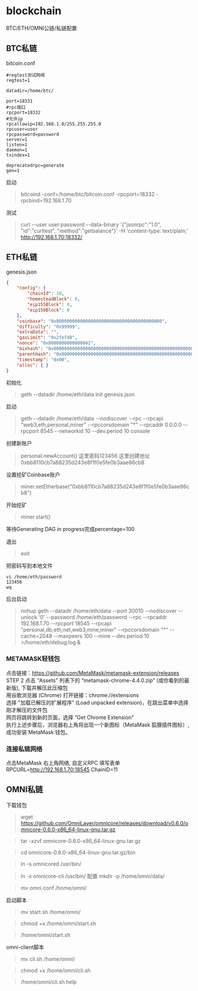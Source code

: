 # blockchain
BTC/ETH/OMNI公链/私链配置


## BTC私链
bitcoin.conf
```
#regtest测试网络
regtest=1 

datadir=/home/btc/

port=18331
#rpc端口
rpcport=18332
#允许ip
rpcallowip=192.168.1.0/255.255.255.0
rpcuser=user
rpcpassword=password
server=1
listen=1 
daemon=1 
txindex=1

deprecatedrpc=generate
gen=1
```

启动
> bitcoind -conf=/home/btc/bitcoin.conf -rpcport=18332 -rpcbind=192.168.1.70


测试
> curl --user user:password --data-binary '{"jsonrpc":"1.0", "id":"curltest", "method":"getbalance"}' -H 'content-type: text/plain;' http://192.168.1.70:18332/


## ETH私链
genesis.json
```json
{
    "config": {
        "chainId": 10, 
        "homesteadBlock": 0, 
        "eip155Block": 0, 
        "eip158Block": 0
    }, 
    "coinbase": "0x0000000000000000000000000000000000000000", 
    "difficulty": "0x99999", 
    "extraData": "", 
    "gasLimit": "0x2fefd8", 
    "nonce": "0x0000000000000042", 
    "mixhash": "0x0000000000000000000000000000000000000000000000000000000000000000", 
    "parentHash": "0x0000000000000000000000000000000000000000000000000000000000000000", 
    "timestamp": "0x00", 
    "alloc": { }
}
```

初始化
> geth --datadir /home/eth/data init genesis.json

启动
> geth --datadir /home/eth/data --nodiscover --rpc --rpcapi "web3,eth,personal,miner" --rpccorsdomain "*"  --rpcaddr 0.0.0.0 --rpcport 8545 --networkid 10 --dev.period 10 console

创建新账户
> personal.newAccount()
这里密码123456
这里创建地址0xbb8110cb7a88235d243e8f1f0e5fe0b3aae86cb8


设置挖矿Coinbase账户
> miner.setEtherbase("0xbb8110cb7a88235d243e8f1f0e5fe0b3aae86cb8")

开始挖矿
> miner.start()

等待Generating DAG in progress完成percentage=100 

退出
> exit

把密码写到本地文件
```
vi /home/eth/password
123456
wq
```


后台启动
> nohup geth --datadir /home/eth/data --port 30010 --nodiscover --unlock '0' --password /home/eth/password --rpc --rpcaddr 192.168.1.70 --rpcport 18545 --rpcapi "personal,db,eth,net,web3,mine,miner" --rpccorsdomain "*" --cache=2048 --maxpeers 100  --mine --dev.period 10 >/home/eth/debug.log &


### METAMASK轻钱包
点击链接：https://github.com/MetaMask/metamask-extension/releases  
STEP 2 点击 “Assets” 列表下的 “metamask-chrome-4.4.0.zip” (或你看到的最新版), 下载并解压此压缩包  
用谷歌浏览器 (Chrome) 打开链接：chrome://extensions  
选择 "加载已解压的扩展程序” (Load unpacked extension)，在跳出菜单中选择刚才解压的文件包  
网页将跳转到新的页面，选择 “Get Chrome Extension"  
执行上述步骤后，浏览器右上角将出现一个新图标（MetaMask 狐狸插件图标）, 成功安装 MetaMask 钱包。  
  
### 连接私链网络
点击MetaMask 右上角网络, 自定义RPC
填写表单
RPCURL=http://192.168.1.70:18545
ChainID=11

## OMNI私链
下载钱包
> wget https://github.com/OmniLayer/omnicore/releases/download/v0.6.0/omnicore-0.6.0-x86_64-linux-gnu.tar.gz

> tar -xzvf omnicore-0.6.0-x86_64-linux-gnu.tar.gz

> cd omnicore-0.6.0-x86_64-linux-gnu.tar.gz/bin

> ln -s omnicored /usr/bin/

> ln -s omnicore-cli /usr/bin/
配置
> mkdir -p /home/omni/data/

> mv omni.conf /home/omni/

启动脚本
> mv start.sh /home/omni/

> chmod +x /home/omni/start.sh

> /home/omni/start.sh

omni-client脚本
> mv cli.sh /home/omni/

> chmod +x /home/omni/cli.sh

> /home/omni/cli.sh help


